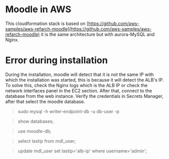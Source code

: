 # Moodle in AWS

This cloudformation stack is based on
[https://github.com/aws-samples/aws-refarch-moodle](https://github.com/aws-samples/aws-refarch-moodle)
it is the same architecture but with aurora-MySQL and Nginx.

# Error during installation
  
During the installation, moodle will detect that it is not the same IP with which the installation was started, this is because it will detect the ALB's IP.  
To solve this, check the Nginx logs which is the ALB IP or check the network interfaces panel in the EC2 section. After that, connect to the database from the web instance. Verify the credentials in Secrets Manager, after that select the moodle database.

> sudo mysql -h writer-endpoint-db -u db-user -p

> show databases;

> use moodle-db;

> select lastip from mdl_user;

> update mdl_user set lastip='alb-ip' where username='admin';
